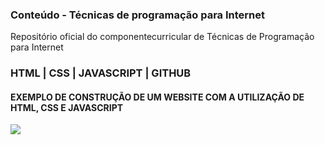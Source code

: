 ### Conteúdo - Técnicas de programação para Internet

Repositório oficial do componentecurricular de Técnicas de Programação para Internet

### HTML | CSS | JAVASCRIPT | GITHUB

#### EXEMPLO DE CONSTRUÇÃO DE UM WEBSITE COM A UTILIZAÇÃO DE HTML, CSS E JAVASCRIPT

<img src="printsite2.png">

